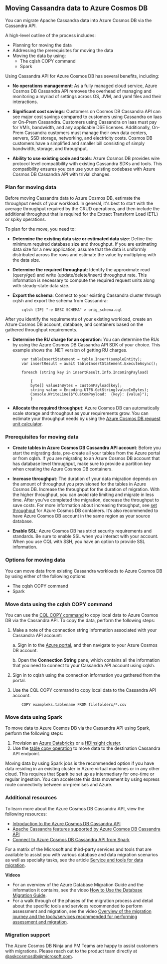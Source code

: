 ## Moving Cassandra data to Azure Cosmos DB

You can migrate Apache Cassandra data into Azure Cosmos DB via the Cassandra API.

A high-level outline of the process includes:
- Planning for moving the data
- Addressing the prerequisites for moving the data
- Moving the data by using:
    - The cqlsh COPY command
    - Spark

Using Cassandra API for Azure Cosmos DB has several benefits, including:

- **No operations management**: As a fully managed cloud service, Azure Cosmos DB Cassandra API removes the overhead of managing and monitoring a myriad of settings across OS, JVM, and yaml files and their interactions. 

- **Significant cost savings**: Customers on Cosmos DB Cassandra API can see major cost savings compared to customers using Cassandra on Iaas or On-Prem Cassandra. Customers using Cassandra on Iaas must pay for VM’s, bandwidth, and any applicable DSE licenses. Additionally, On-Prem Cassandra customers must manage their own data centers, servers, SSD storage, networking, and electricity costs. Cosmos DB customers have a simplified and smaller bill consisting of simply bandwidth, storage, and throughput.

- **Ability to use existing code and tools**: Azure Cosmos DB provides wire protocol level compatibility with existing Cassandra SDKs and tools. This compatibility ensures you can use your existing codebase with Azure Cosmos DB Cassandra API with trivial changes.

### Plan for moving data

Before moving Cassandra data to Azure Cosmos DB, estimate the throughput needs of your workload. In general, it's best to start with the average throughput required by the CRUD operations, and then include the additional throughput that is required for the Extract Transform Load (ETL) or spiky operations.

To plan for the move, you need to:
- **Determine the existing data size or estimated data size**: Define the minimum required database size and throughput. If you are estimating data size for a new application, assume that the data is uniformly distributed across the rows and estimate the value by multiplying with the data size.
- **Determine the required throughput**: Identify the approximate read (query/get) and write (update/delete/insert) throughput rate. This information is necessary to compute the required request units along with steady-state data size.
- **Export the schema**: Connect to your existing Cassandra cluster through cqlsh and export the schema from Cassandra:

    ```
        cqlsh [IP] "-e DESC SCHEMA" > orig_schema.cql
    ```

After you identify the requirements of your existing workload, create an Azure Cosmos DB account, database, and containers based on the gathered throughput requirements.
- **Determine the RU charge for an operation**: You can determine the RUs by using the Azure Cosmos DB Cassandra API SDK of your choice. This example shows the .NET version of getting RU charges.

    ```
        var tableInsertStatement = table.Insert(sampleEntity);
        var insertResult = await tableInsertStatement.ExecuteAsync();

        foreach (string key in insertResult.Info.IncomingPayload)

            {
            byte[] valueInBytes = customPayload[key];
            string value = Encoding.UTF8.GetString(valueInBytes);
            Console.WriteLine($"CustomPayload:  {key}: {value}");  
            }   
    ```

- **Allocate the required throughput**: Azure Cosmos DB can automatically scale storage and throughput as your requirements grow. You can estimate your throughput needs by using the [Azure Cosmos DB request unit calculator](https://www.documentdb.com/capacityplanner).

### Prerequisites for moving data

- **Create tables in Azure Cosmos DB Cassandra API account**: Before you start the migrating data, pre-create all your tables from the Azure portal or from cqlsh. If you are migrating to an Azure Cosmos DB account that has database level throughput, make sure to provide a partition key when creating the Azure Cosmos DB containers.

- **Increase throughput**: The duration of your data migration depends on the amount of throughput you provisioned for the tables in Azure Cosmos DB. Increase the throughput for the duration of migration. With the higher throughput, you can avoid rate limiting and migrate in less time. After you've completed the migration, decrease the throughput to save costs. For more information about increasing throughput, see [set throughput](https://docs.microsoft.com/azure/cosmos-db/set-throughput) for Azure Cosmos DB containers. It’s also recommended to have Azure Cosmos DB account in the same region as your source database.

- **Enable SSL**: Azure Cosmos DB has strict security requirements and standards. Be sure to enable SSL when you interact with your account. When you use CQL with SSH, you have an option to provide SSL information.

### Options for moving data

You can move data from existing Cassandra workloads to Azure Cosmos DB by using either of the following options:
- The cqlsh COPY command
- Spark

### Move data using the cqlsh COPY command

You can use the [CQL COPY command](http://cassandra.apache.org/doc/latest/tools/cqlsh.html#cqlsh) to copy local data to Azure Cosmos DB via the Cassandra API. To copy the data, perform the following steps:

1.	Make a note of the connection string information associated with your Cassandra API account:

    a.	Sign in to the [Azure portal](https://portal.azure.com/), and then navigate to your Azure Cosmos DB account.

    b.	Open the **Connection String** pane, which contains all the information that you need to connect to your Cassandra API account using cqlsh.

2.	Sign in to cqlsh using the connection information you gathered from the portal.

3.	Use the CQL COPY command to copy local data to the Cassandra API account.

    ```
        COPY exampleks.tablename FROM filefolderx/*.csv
    ```

### Move data using Spark

To move data to Azure Cosmos DB via the Cassandra API using Spark, perform the following steps:
1.	Provision an [Azure Databricks](https://docs.microsoft.com/azure/cosmos-db/cassandra-spark-databricks) or a [HDInsight cluster](https://docs.microsoft.com/azure/cosmos-db/cassandra-spark-hdinsight).
2.	Use the [table copy operation](https://docs.microsoft.com/azure/cosmos-db/cassandra-spark-table-copy-ops) to move data to the destination Cassandra API endpoint.

Moving data by using Spark jobs is the recommended option if you have data residing in an existing cluster in Azure virtual machines or in any other cloud. This requires that Spark be set up as intermediary for one-time or regular ingestion. You can accelerate this data movement by using express route connectivity between on-premises and Azure.

### Additional resources
To learn more about the Azure Cosmos DB Cassandra API, view the following resources:
- [Introduction to the Azure Cosmos DB Cassandra API](https://docs.microsoft.com/azure/cosmos-db/cassandra-introduction)
- [Apache Cassandra features supported by Azure Cosmos DB Cassandra API](https://docs.microsoft.com/azure/cosmos-db/cassandra-support)
- [Connect to Azure Cosmos DB Cassandra API from Spark](https://docs.microsoft.com/azure/cosmos-db/cassandra-spark-generic)

For a matrix of the Microsoft and third-party services and tools that are available to assist you with various database and data migration scenarios as well as specialty tasks, see the article [Service and tools for data migration](https://docs.microsoft.com/azure/dms/dms-tools-matrix).

**Videos**

- For an overview of the Azure Database Migration Guide and the information it contains, see the video [How to Use the Database Migration Guide](https://azure.microsoft.com/resources/videos/how-to-use-the-azure-database-migration-guide/).
- For a walk through of the phases of the migration process and detail about the specific tools and services recommended to perform assessment and migration, see the video [Overview of the migration journey and the tools/services recommended for performing assessment and migration](https://azure.microsoft.com/resources/videos/overview-of-migration-and-recommended-tools-services/).

### Migration support

The Azure Cosmos DB Ninja and PM Teams are happy to assist customers with migrations. Please reach out to the product team directly at [@askcosmosdb@microsoft.com](mailto:askcosmosdb@microsoft.com).